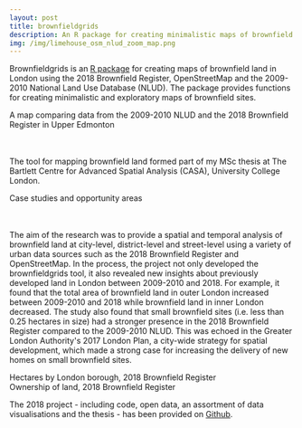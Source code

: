 ```yaml
---
layout: post
title: brownfieldgrids
description: An R package for creating minimalistic maps of brownfield land in London
img: /img/limehouse_osm_nlud_zoom_map.png
---
```


Brownfieldgrids is an <a href="https://github.com/lbuk/brownfieldgrids">R package</a> for creating maps of brownfield land in London using the 2018 Brownfield Register, OpenStreetMap and the 2009-2010 National Land Use Database (NLUD). The package provides functions for creating minimalistic and exploratory maps of brownfield sites.

<div class="col">
	<img class="col" src="{{ site.baseurl }}/img/register_nlud_upper_edmonton_leopoldroad.png" alt="" title=""/>
</div>

<div class="col three caption">
	A map comparing data from the 2009-2010 NLUD and the 2018 Brownfield Register in Upper Edmonton
</div>

<br>
<br>

The tool for mapping brownfield land formed part of my MSc thesis at The Bartlett Centre for Advanced Spatial Analysis (CASA), University College London.

<div class="col">
	<img class="col" src="{{ site.baseurl }}/img/opportunity_areas_case_studies.png" alt="" title=""/>
</div>

<div class="col three caption">
	Case studies and opportunity areas
</div>

<br>
<br>

The aim of the research was to provide a spatial and temporal analysis of brownfield land at city-level, district-level and street-level using a variety of urban data sources such as the 2018 Brownfield Register and OpenStreetMap. In the process, the project not only developed the brownfieldgrids tool, it also revealed new insights about previously developed land in London between 2009-2010 and 2018. For example, it found that the total area of brownfield land in outer London increased between 2009-2010 and 2018 while brownfield land in inner London decreased. The study also found that small brownfield sites (i.e. less than 0.25 hectares in size) had a stronger presence in the 2018 Brownfield Register compared to the 2009-2010 NLUD. This was echoed in the Greater London Authority's 2017 London Plan, a city-wide strategy for spatial development, which made a strong case for increasing the delivery of new homes on small brownfield sites.

<div class="col">
	<img class="col" src="{{ site.baseurl }}/img/br_hectares.jpg" alt="" title=""/>
</div>

<div class="col three caption">
	Hectares by London borough, 2018 Brownfield Register
</div>

<div class="col">
	<img class="col" src="{{ site.baseurl }}/img/br_2018_land_ownership.png" alt="" title=""/>
</div>

<div class="col three caption">
	Ownership of land, 2018 Brownfield Register
</div>

The 2018 project - including code, open data, an assortment of data visualisations and the thesis - has been provided on <a href="https://github.com/lbuk/masters_dissertation">Github</a>.
